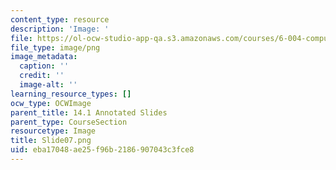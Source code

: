 ```yaml
---
content_type: resource
description: 'Image: '
file: https://ol-ocw-studio-app-qa.s3.amazonaws.com/courses/6-004-computation-structures-spring-2017/eba17048ae25f96b2186907043c3fce8_Slide07.png
file_type: image/png
image_metadata:
  caption: ''
  credit: ''
  image-alt: ''
learning_resource_types: []
ocw_type: OCWImage
parent_title: 14.1 Annotated Slides
parent_type: CourseSection
resourcetype: Image
title: Slide07.png
uid: eba17048-ae25-f96b-2186-907043c3fce8
---
```

